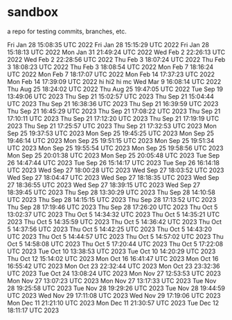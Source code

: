 # sandbox
a repo for testing commits, branches, etc.

Fri Jan 28 15:08:35 UTC 2022
Fri Jan 28 15:15:29 UTC 2022
Fri Jan 28 15:18:13 UTC 2022
Mon Jan 31 21:49:24 UTC 2022
Wed Feb  2 22:26:13 UTC 2022
Wed Feb  2 22:28:56 UTC 2022
Thu Feb  3 18:07:24 UTC 2022
Thu Feb  3 18:08:23 UTC 2022
Thu Feb  3 18:08:54 UTC 2022
Mon Feb  7 18:16:24 UTC 2022
Mon Feb  7 18:17:07 UTC 2022
Mon Feb 14 17:37:23 UTC 2022
Mon Feb 14 17:39:09 UTC 2022
hi
hi2
hi mc
Wed Mar  9 16:08:14 UTC 2022
Thu Aug 25 18:24:02 UTC 2022
Thu Aug 25 19:47:05 UTC 2022
Tue Sep 19 13:49:06 UTC 2023
Thu Sep 21 15:02:57 UTC 2023
Thu Sep 21 15:04:44 UTC 2023
Thu Sep 21 16:38:36 UTC 2023
Thu Sep 21 16:39:59 UTC 2023
Thu Sep 21 16:45:29 UTC 2023
Thu Sep 21 17:08:22 UTC 2023
Thu Sep 21 17:10:11 UTC 2023
Thu Sep 21 17:12:20 UTC 2023
Thu Sep 21 17:19:19 UTC 2023
Thu Sep 21 17:25:57 UTC 2023
Thu Sep 21 17:32:53 UTC 2023
Mon Sep 25 19:37:53 UTC 2023
Mon Sep 25 19:45:25 UTC 2023
Mon Sep 25 19:46:14 UTC 2023
Mon Sep 25 19:51:15 UTC 2023
Mon Sep 25 19:51:34 UTC 2023
Mon Sep 25 19:55:54 UTC 2023
Mon Sep 25 19:58:56 UTC 2023
Mon Sep 25 20:01:38 UTC 2023
Mon Sep 25 20:05:48 UTC 2023
Tue Sep 26 14:47:44 UTC 2023
Tue Sep 26 15:14:17 UTC 2023
Tue Sep 26 16:14:18 UTC 2023
Wed Sep 27 18:00:28 UTC 2023
Wed Sep 27 18:03:52 UTC 2023
Wed Sep 27 18:04:47 UTC 2023
Wed Sep 27 18:18:35 UTC 2023
Wed Sep 27 18:36:55 UTC 2023
Wed Sep 27 18:39:15 UTC 2023
Wed Sep 27 18:39:45 UTC 2023
Thu Sep 28 13:30:29 UTC 2023
Thu Sep 28 14:10:58 UTC 2023
Thu Sep 28 14:15:15 UTC 2023
Thu Sep 28 17:13:52 UTC 2023
Thu Sep 28 17:19:46 UTC 2023
Thu Sep 28 17:26:20 UTC 2023
Thu Oct  5 13:02:37 UTC 2023
Thu Oct  5 14:34:32 UTC 2023
Thu Oct  5 14:35:21 UTC 2023
Thu Oct  5 14:35:59 UTC 2023
Thu Oct  5 14:36:42 UTC 2023
Thu Oct  5 14:37:56 UTC 2023
Thu Oct  5 14:42:25 UTC 2023
Thu Oct  5 14:43:20 UTC 2023
Thu Oct  5 14:44:57 UTC 2023
Thu Oct  5 14:57:02 UTC 2023
Thu Oct  5 14:58:08 UTC 2023
Thu Oct  5 17:20:44 UTC 2023
Thu Oct  5 17:22:08 UTC 2023
Tue Oct 10 13:38:53 UTC 2023
Tue Oct 10 14:20:29 UTC 2023
Thu Oct 12 15:14:02 UTC 2023
Mon Oct 16 16:41:47 UTC 2023
Mon Oct 16 16:55:42 UTC 2023
Mon Oct 23 22:32:44 UTC 2023
Mon Oct 23 23:32:36 UTC 2023
Tue Oct 24 13:08:24 UTC 2023
Mon Nov 27 12:53:53 UTC 2023
Mon Nov 27 13:07:23 UTC 2023
Mon Nov 27 13:17:33 UTC 2023
Tue Nov 28 19:25:58 UTC 2023
Tue Nov 28 19:29:26 UTC 2023
Tue Nov 28 19:44:59 UTC 2023
Wed Nov 29 17:11:08 UTC 2023
Wed Nov 29 17:19:06 UTC 2023
Mon Dec 11 21:21:10 UTC 2023
Mon Dec 11 21:30:57 UTC 2023
Tue Dec 12 18:11:17 UTC 2023
